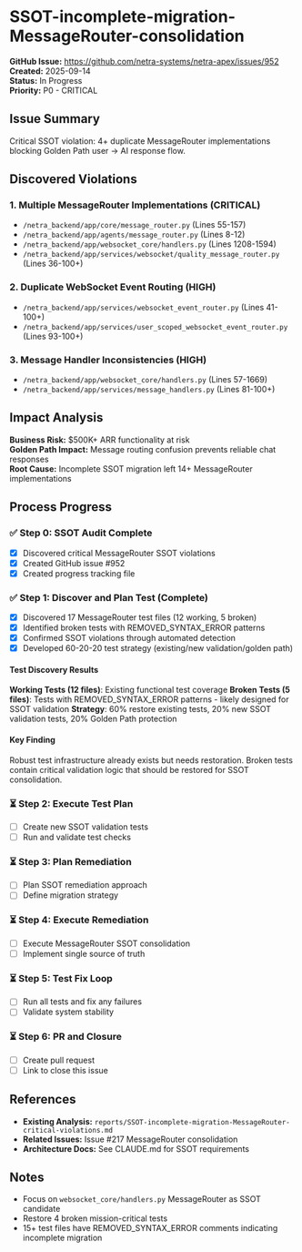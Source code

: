 # SSOT-incomplete-migration-MessageRouter-consolidation

**GitHub Issue:** https://github.com/netra-systems/netra-apex/issues/952  
**Created:** 2025-09-14  
**Status:** In Progress  
**Priority:** P0 - CRITICAL  

## Issue Summary

Critical SSOT violation: 4+ duplicate MessageRouter implementations blocking Golden Path user → AI response flow.

## Discovered Violations

### 1. Multiple MessageRouter Implementations (CRITICAL)
- `/netra_backend/app/core/message_router.py` (Lines 55-157)
- `/netra_backend/app/agents/message_router.py` (Lines 8-12) 
- `/netra_backend/app/websocket_core/handlers.py` (Lines 1208-1594)
- `/netra_backend/app/services/websocket/quality_message_router.py` (Lines 36-100+)

### 2. Duplicate WebSocket Event Routing (HIGH)
- `/netra_backend/app/services/websocket_event_router.py` (Lines 41-100+)
- `/netra_backend/app/services/user_scoped_websocket_event_router.py` (Lines 93-100+)

### 3. Message Handler Inconsistencies (HIGH)
- `/netra_backend/app/websocket_core/handlers.py` (Lines 57-1669)
- `/netra_backend/app/services/message_handlers.py` (Lines 81-100+)

## Impact Analysis

**Business Risk:** $500K+ ARR functionality at risk  
**Golden Path Impact:** Message routing confusion prevents reliable chat responses  
**Root Cause:** Incomplete SSOT migration left 14+ MessageRouter implementations

## Process Progress

### ✅ Step 0: SSOT Audit Complete
- [x] Discovered critical MessageRouter SSOT violations
- [x] Created GitHub issue #952
- [x] Created progress tracking file

### ✅ Step 1: Discover and Plan Test (Complete)
- [x] Discovered 17 MessageRouter test files (12 working, 5 broken)
- [x] Identified broken tests with REMOVED_SYNTAX_ERROR patterns
- [x] Confirmed SSOT violations through automated detection
- [x] Developed 60-20-20 test strategy (existing/new validation/golden path)

#### Test Discovery Results
**Working Tests (12 files)**: Existing functional test coverage
**Broken Tests (5 files)**: Tests with REMOVED_SYNTAX_ERROR patterns - likely designed for SSOT validation
**Strategy**: 60% restore existing tests, 20% new SSOT validation tests, 20% Golden Path protection

#### Key Finding
Robust test infrastructure already exists but needs restoration. Broken tests contain critical validation logic that should be restored for SSOT consolidation.

### ⏳ Step 2: Execute Test Plan
- [ ] Create new SSOT validation tests
- [ ] Run and validate test checks

### ⏳ Step 3: Plan Remediation
- [ ] Plan SSOT remediation approach
- [ ] Define migration strategy

### ⏳ Step 4: Execute Remediation
- [ ] Execute MessageRouter SSOT consolidation
- [ ] Implement single source of truth

### ⏳ Step 5: Test Fix Loop
- [ ] Run all tests and fix any failures
- [ ] Validate system stability

### ⏳ Step 6: PR and Closure
- [ ] Create pull request
- [ ] Link to close this issue

## References

- **Existing Analysis:** `reports/SSOT-incomplete-migration-MessageRouter-critical-violations.md`
- **Related Issues:** Issue #217 MessageRouter consolidation
- **Architecture Docs:** See CLAUDE.md for SSOT requirements

## Notes

- Focus on `websocket_core/handlers.py` MessageRouter as SSOT candidate
- Restore 4 broken mission-critical tests  
- 15+ test files have REMOVED_SYNTAX_ERROR comments indicating incomplete migration